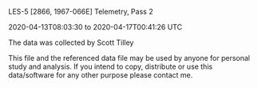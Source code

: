 LES-5 [2866, 1967-066E] Telemetry, Pass 2

2020-04-13T08:03:30 to 2020-04-17T00:41:26 UTC

The data was collected by Scott Tilley

This file and the referenced data file may be used by anyone for personal study and analysis.  If you intend to copy, distribute or use this data/software for any other purpose please contact me.
